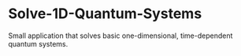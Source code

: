 # Solve-1D-Quantum-Systems
Small application that solves basic one-dimensional, time-dependent quantum systems.
